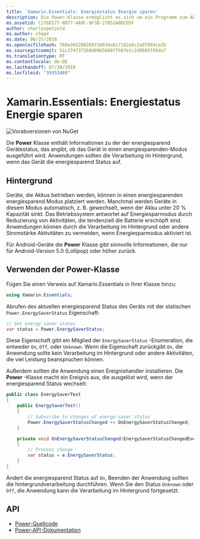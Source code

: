 ```yaml
---
title: 'Xamarin.Essentials: Energiestatus Energie sparen'
description: Die Power-Klasse ermöglicht es sich um ein Programm zum Abrufen des Status energiesparend, um festzustellen, ob das Gerät in einen Energiesparmodus-Modus ausgeführt wird.
ms.assetid: C176D177-8B77-4A9C-9F3B-27852A8DCD5F
author: charlespetzold
ms.author: chape
ms.date: 06/27/2018
ms.openlocfilehash: 760a305280269734034a817182a8c2a07894ca2b
ms.sourcegitcommit: 51c274f37369d8965b68ff587e1c2d9865f85da7
ms.translationtype: MT
ms.contentlocale: de-DE
ms.lasthandoff: 07/30/2018
ms.locfileid: "39353489"
---
```

# <a name="xamarinessentials-power-energy-saver-status"></a>Xamarin.Essentials: Energiestatus Energie sparen

![Vorabversionen von NuGet](~/media/shared/pre-release.png)

Die **Power** Klasse enthält Informationen zu der der energiesparend Gerätestatus, das angibt, ob das Gerät in einen energiesparenden-Modus ausgeführt wird. Anwendungen sollten die Verarbeitung im Hintergrund, wenn das Gerät die energiesparend Status auf.

## <a name="background"></a>Hintergrund

Geräte, die Akkus betrieben werden, können in einen energiesparenden energiesparend Modus platziert werden. Manchmal werden Geräte in diesem Modus automatisch, z. B. gewechselt, wenn der Akku unter 20 % Kapazität sinkt. Das Betriebssystem antwortet auf Energiesparmodus durch Reduzierung von Aktivitäten, die tendenziell die Batterie erschöpft sind. Anwendungen können durch die Verarbeitung im Hintergrund oder andere Stromstärke Aktivitäten zu vermeiden, wenn Energiesparmodus aktiviert ist.

Für Android-Geräte die **Power** Klasse gibt sinnvolle Informationen, die nur für Android-Version 5.0 (Lollipop) oder höher zurück.

## <a name="using-the-power-class"></a>Verwenden der Power-Klasse

Fügen Sie einen Verweis auf Xamarin.Essentials in Ihrer Klasse hinzu:

```csharp
using Xamarin.Essentials;
```

Abrufen des aktuellen energiesparend Status des Geräts mit der statischen `Power.EnergySaverStatus` Eigenschaft:

```csharp
// Get energy saver status
var status = Power.EnergySaverStatus;
```

Diese Eigenschaft gibt ein Mitglied der `EnergySaverStatus` -Enumeration, die entweder `On`, `Off`, oder `Unknown`. Wenn die Eigenschaft zurückgibt `On`, die Anwendung sollte kein Verarbeitung im Hintergrund oder andere Aktivitäten, die viel Leistung beanspruchen können.

Außerdem sollten die Anwendung einen Ereignishandler installieren. Die **Power** -Klasse macht ein Ereignis aus, die ausgelöst wird, wenn der energiesparend Status wechselt:

```csharp
public class EnergySaverTest
{
    public EnergySaverTest()
    {
        // Subscribe to changes of energy-saver status
        Power.EnergySaverStatusChanged += OnEnergySaverStatusChanged;
    }

    private void OnEnergySaverStatusChanged(EnergySaverStatusChangedEventArgs e)
    {
        // Process change
        var status = e.EnergySaverStatus;
    }
}
```

Ändert die energiesparend Status auf `On`, Beenden der Anwendung sollten die hintergrundverarbeitung durchführen. Wenn Sie den Status `Unknown` oder `Off`, die Anwendung kann die Verarbeitung im Hintergrund fortgesetzt.

## <a name="api"></a>API

- [Power-Quellcode](https://github.com/xamarin/Essentials/tree/master/Xamarin.Essentials/Power)
- [Power-API-Dokumentation](xref:Xamarin.Essentials.Power)
